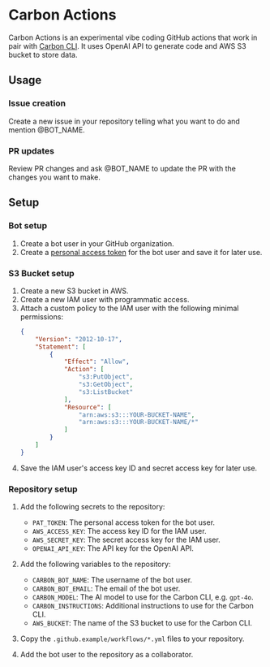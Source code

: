 # Carbon Actions

Carbon Actions is an experimental vibe coding GitHub actions that work in pair with [Carbon CLI](https://github.com/dealancer/carbon-cli). It uses OpenAI API to generate code and AWS S3 bucket to store data.

## Usage

### Issue creation
Create a new issue in your repository telling what you want to do and mention @BOT_NAME.

### PR updates
Review PR changes and ask @BOT_NAME to update the PR with the changes you want to make.

## Setup

### Bot setup

1. Create a bot user in your GitHub organization.
2. Create a [personal access token](https://docs.github.com/en/authentication/keeping-your-account-and-data-secure/managing-your-personal-access-tokens) for the bot user and save it for later use.

### S3 Bucket setup

1. Create a new S3 bucket in AWS.
2. Create a new IAM user with programmatic access.
3. Attach a custom policy to the IAM user with the following minimal permissions:
   ```json
   {
       "Version": "2012-10-17",
       "Statement": [
           {
               "Effect": "Allow",
               "Action": [
                   "s3:PutObject",
                   "s3:GetObject",
                   "s3:ListBucket"
               ],
               "Resource": [
                   "arn:aws:s3:::YOUR-BUCKET-NAME",
                   "arn:aws:s3:::YOUR-BUCKET-NAME/*"
               ]
           }
       ]
   }
   ```
4. Save the IAM user's access key ID and secret access key for later use.

### Repository setup

1. Add the following secrets to the repository:
   - `PAT_TOKEN`: The personal access token for the bot user.
   - `AWS_ACCESS_KEY`: The access key ID for the IAM user.
   - `AWS_SECRET_KEY`: The secret access key for the IAM user.
   - `OPENAI_API_KEY`: The API key for the OpenAI API.

2. Add the following variables to the repository:
   - `CARBON_BOT_NAME`: The username of the bot user.
   - `CARBON_BOT_EMAIL`: The email of the bot user.
   - `CARBON_MODEL`: The AI model to use for the Carbon CLI, e.g. `gpt-4o`.
   - `CARBON_INSTRUCTIONS`: Additional instructions to use for the Carbon CLI.
   - `AWS_BUCKET`: The name of the S3 bucket to use for the Carbon CLI.

3. Copy the `.github.example/workflows/*.yml` files to your repository.

4. Add the bot user to the repository as a collaborator.
